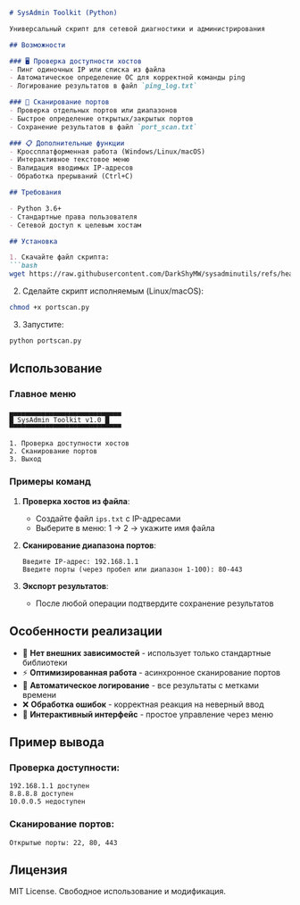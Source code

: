 ```markdown
# SysAdmin Toolkit (Python)

Универсальный скрипт для сетевой диагностики и администрирования

## Возможности

### 🖥 Проверка доступности хостов
- Пинг одиночных IP или списка из файла
- Автоматическое определение ОС для корректной команды ping
- Логирование результатов в файл `ping_log.txt`

### 🔦 Сканирование портов
- Проверка отдельных портов или диапазонов
- Быстрое определение открытых/закрытых портов
- Сохранение результатов в файл `port_scan.txt`

### 📋 Дополнительные функции
- Кроссплатформенная работа (Windows/Linux/macOS)
- Интерактивное текстовое меню
- Валидация вводимых IP-адресов
- Обработка прерываний (Ctrl+C)

## Требования

- Python 3.6+
- Стандартные права пользователя
- Сетевой доступ к целевым хостам

## Установка

1. Скачайте файл скрипта:
```bash
wget https://raw.githubusercontent.com/DarkShyMW/sysadminutils/refs/heads/main/portscan.py
```

2. Сделайте скрипт исполняемым (Linux/macOS):
```bash
chmod +x portscan.py
```

3. Запустите:
```bash
python portscan.py
```

## Использование

### Главное меню
```
▄▄▄▄▄▄▄▄▄▄▄▄▄▄▄▄▄▄▄▄▄▄▄▄▄▄▄▄
█ SysAdmin Toolkit v1.0 █
▀▀▀▀▀▀▀▀▀▀▀▀▀▀▀▀▀▀▀▀▀▀▀▀▀▀▀▀

1. Проверка доступности хостов
2. Сканирование портов
3. Выход
```

### Примеры команд
1. **Проверка хостов из файла**:
   - Создайте файл `ips.txt` с IP-адресами
   - Выберите в меню: 1 → 2 → укажите имя файла

2. **Сканирование диапазона портов**:
   ```
   Введите IP-адрес: 192.168.1.1
   Введите порты (через пробел или диапазон 1-100): 80-443
   ```

3. **Экспорт результатов**:
   - После любой операции подтвердите сохранение результатов

## Особенности реализации

- 🚫 **Нет внешних зависимостей** - использует только стандартные библиотеки
- ⚡ **Оптимизированная работа** - асинхронное сканирование портов
- 📅 **Автоматическое логирование** - все результаты с метками времени
- ❌ **Обработка ошибок** - корректная реакция на неверный ввод
- 🔄 **Интерактивный интерфейс** - простое управление через меню

## Пример вывода

### Проверка доступности:
```
192.168.1.1 доступен
8.8.8.8 доступен
10.0.0.5 недоступен
```

### Сканирование портов:
```
Открытые порты: 22, 80, 443
```

## Лицензия
MIT License. Свободное использование и модификация.